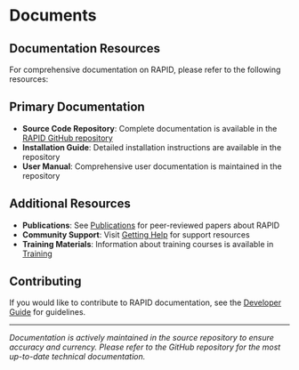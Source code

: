 # Documents

## Documentation Resources

For comprehensive documentation on RAPID, please refer to the following resources:

## Primary Documentation

- **Source Code Repository**: Complete documentation is available in the [RAPID GitHub repository](https://github.com/c-h-david/rapid2)
- **Installation Guide**: Detailed installation instructions are available in the repository
- **User Manual**: Comprehensive user documentation is maintained in the repository

## Additional Resources

- **Publications**: See [Publications](../../about/publications.md) for peer-reviewed papers about RAPID
- **Community Support**: Visit [Getting Help](../../about/getting-help.md) for support resources
- **Training Materials**: Information about training courses is available in [Training](training.md)

## Contributing

If you would like to contribute to RAPID documentation, see the [Developer Guide](../../developer-guide/contributing.md) for guidelines.

---

*Documentation is actively maintained in the source repository to ensure accuracy and currency. Please refer to the GitHub repository for the most up-to-date technical documentation.*

